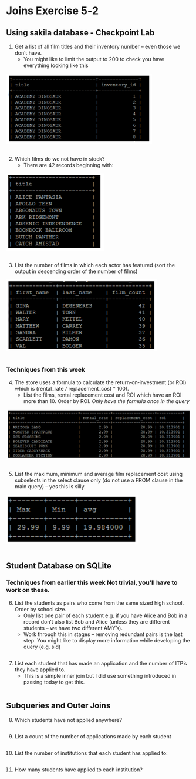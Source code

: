 # Joins Exercise 5‐2

## Using sakila database - Checkpoint Lab

1. Get a list of all film titles and their inventory number – even those we don’t have.
   - You might like to limit the output to 200 to check you have everything looking like this

![image-20210818235505831](images\image-20210818235505831.png)

```sql

```
2. Which films do we not have in stock?
   - There are 42 records beginning with:

![image-20210818235615536](images\image-20210818235615536.png)

```sql

```
3. List the number of films in which each actor has featured (sort the output in descending order of the number of films)

![image-20210818235704849](images\image-20210818235704849.png)

```sql

```

### Techniques from this week

4. The store uses a formula to calculate the return‐on‐investment (or ROI) which is (rental_rate / replacement_cost * 100). 
   - List the films, rental replacement cost and ROI which have an ROI more than 10. Order by ROI. *Only have the formula once in the query*

![image-20210818235813093](images\image-20210818235813093.png)

```sql

```
5.  List the maximum, minimum and average film replacement cost using subselects in the select clause only (do not use a FROM clause in the main query) – yes this is silly.

![image-20210818235859008](images\image-20210818235859008.png)

```sql

```
## Student Database on SQLite

### Techniques from earlier this week Not trivial, you’ll have to work on these.

6. List the students as pairs who come from the same sized high school. Order by school size.
   - Only list one pair of each student e.g. if you have Alice and Bob in a record don’t also list Bob and Alice (unless they are different students – we have two different AMY’s).
   - Work through this in stages – removing redundant pairs is the last step. You might like to display more information while developing the query (e.g. sid)
```sql

```
7. List each student that has made an application and the number of ITP’s they have applied to.
   - This is a simple inner join but I did use something introduced in passing today to get this.
```sql

```

## Subqueries and Outer Joins

8. Which students have not applied anywhere?
```sql

```
9. List a count of the number of applications made by each student
```sql

```
10. List the number of institutions that each student has applied to:
```sql

```
11. How many students have applied to each institution?
```sql

```